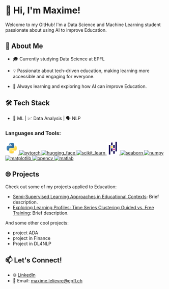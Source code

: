 # 👋 Hi, I'm Maxime!

Welcome to my GitHub! I'm a Data Science and Machine Learning student passionate about using AI to improve Education.

## 🚀 About Me

- 🎓 Currently studying Data Science at EPFL

- 💡 Passionate about tech-driven education, making learning more accessible and engaging for everyone.

- 🌱 Always learning and exploring how AI can improve Education.

## 🛠️ Tech Stack

- 🤖 ML | 📈 Data Analysis | 🗣️ NLP


### Languages and Tools:

  <a href="https://www.python.org" target="_blank" rel="noreferrer"> <img src="https://raw.githubusercontent.com/devicons/devicon/master/icons/python/python-original.svg" alt="python" width="40" height="40"/> </a> 
  <a href="https://pytorch.org/" target="_blank" rel="noreferrer"> <img src="https://www.vectorlogo.zone/logos/pytorch/pytorch-icon.svg" alt="pytorch" width="40" height="40"/> </a> 
  <a href="https://huggingface.co/" target="_blank" rel="noreferrer"> <img src="https://huggingface.co/front/assets/huggingface_logo.svg" alt="hugging_face" width="40" height="40"/> </a> 
  <a href="https://scikit-learn.org/" target="_blank" rel="noreferrer"> <img src="https://upload.wikimedia.org/wikipedia/commons/0/05/Scikit_learn_logo_small.svg" alt="scikit_learn" width="40" height="40"/> </a> 
  <a href="https://pandas.pydata.org/" target="_blank" rel="noreferrer"> <img src="https://raw.githubusercontent.com/devicons/devicon/2ae2a900d2f041da66e950e4d48052658d850630/icons/pandas/pandas-original.svg" alt="pandas" width="40" height="40"/> </a> 
  <a href="https://seaborn.pydata.org/" target="_blank" rel="noreferrer"> <img src="https://seaborn.pydata.org/_images/logo-mark-lightbg.svg" alt="seaborn" width="40" height="40"/> </a> 
  <a href="https://numpy.org/" target="_blank" rel="noreferrer"> <img src="https://upload.wikimedia.org/wikipedia/commons/3/31/NumPy_logo_2020.svg" alt="numpy" width="40" height="40"/> </a> 
  <a href="https://matplotlib.org/" target="_blank" rel="noreferrer"> <img src="https://upload.wikimedia.org/wikipedia/commons/8/84/Matplotlib_icon.svg" alt="matplotlib" width="40" height="40"/> </a> 
  <a href="https://opencv.org/" target="_blank" rel="noreferrer"> <img src="https://www.vectorlogo.zone/logos/opencv/opencv-icon.svg" alt="opencv" width="40" height="40"/> </a> 
  <a href="https://www.mathworks.com/" target="_blank" rel="noreferrer"> <img src="https://upload.wikimedia.org/wikipedia/commons/2/21/Matlab_Logo.png" alt="matlab" width="40" height="40"/> </a> 
 

## 🌐 Projects

Check out some of my projects applied to Education:

- [Semi-Supervised Learning Approaches in Educational Contexts](https://github.com/Maximelel/SP_in_ML4ED): Brief description.
- [Exploring Learning Profiles: Time Series Clustering Guided vs. Free Training](https://github.com/ML4BD/final-submission-bd4ed?tab=readme-ov-file): Brief description.

And some other cool projects:
- project ADA
- project in Finance
- Project in DL4NLP

## 📫 Let's Connect!

- 🌐 [LinkedIn](https://www.linkedin.com/in/maxime-leli%C3%A8vre-9667b61b9/)
- 📧 Email: maxime.lelievre@epfl.ch

